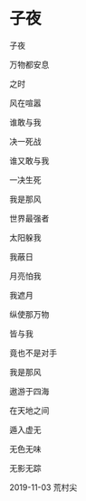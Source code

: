 # 子夜

子夜

万物都安息

之时

风在喧嚣

谁敢与我

决一死战

谁又敢与我

一决生死

我是那风

世界最强者

太阳躲我

我蔽日

月亮怕我

我遮月

纵使那万物

皆与我

竟也不是对手

我是那风

遨游于四海

在天地之间

遁入虚无

无色无味

无影无踪

2019-11-03 荒村尖
